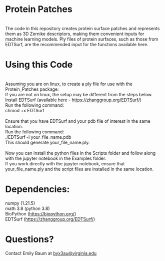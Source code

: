 # Protein Patches
\
The code in this repository creates protein surface patches and represents them as 3D Zernike descriptors, making them convenient inputs for machine learning models. Ply files of protein surfaces, such as those from EDTSurf, are the recommended input for the functions available here.

# Using this Code
\
Assuming you are on linux, to create a ply file for use with the Protein_Patches package: \
If you are not on linux, the setup may be different from the steps below. \
Install EDTSurf (available here - https://zhanggroup.org/EDTSurf/) \
Run the following command: \
chmod +x EDTSurf \
 \
Ensure that you have EDTSurf and your pdb file of interest in the same location. \
Run the following command: \
./EDTSurf -i your_file_name.pdb \
This should generate your_file_name.ply. \
\
Now you can install the python files in the Scripts folder and follow along with the jupyter notebook in the Examples folder. \
If you work directly with the jupyter notebook, ensure that your_file_name.ply and the script files are installed in the same location.

# Dependencies:
numpy (1.21.5) \
math 3.8 (python 3.8) \
BioPython (https://biopython.org/) \
EDTSurf (https://zhanggroup.org/EDTSurf/)

# Questions?
Contact Emily Baum at byx3au@virginia.edu
